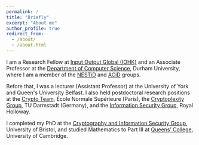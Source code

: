 ```yaml
---
permalink: /
title: "Briefly"
excerpt: "About me"
author_profile: true
redirect_from: 
  - /about/
  - /about.html
---
```


I am a Research Fellow at [Input Output Global (IOHK)](https://iohk.io/en/team/#team=research) and
an Associate Professor at the [Department of Computer Science](https://www.durham.ac.uk/departments/academic/computer-science/research/groups/), Durham University, where I am a member of the [NESTiD](https://nestid.webspace.durham.ac.uk) and [ACiD](https://algorithmscomplexity.webspace.durham.ac.uk) groups. 

Before that, I was a lecturer (Assistant Professor) at the University of York and Queen's University Belfast. I also held postdoctoral research positions at the [Crypto Team](https://crypto.di.ens.fr/web2py), École Normale Supérieure (Paris), the [Cryptoplexity Group](https://www.cryptoplexity.informatik.tu-darmstadt.de/), TU Darmstadt (Germany), and the [Information Security Group](https://www.royalholloway.ac.uk/research-and-teaching/departments-and-schools/information-security/research/), Royal Holloway. 

I completed my PhD at the [Cryptography and Information Security Group](http://www.bris.ac.uk/engineering/research/cryptography/), University of Bristol, and studied Mathematics to Part III at [Queens’ College](https://www.queens.cam.ac.uk/), University of Cambridge.

